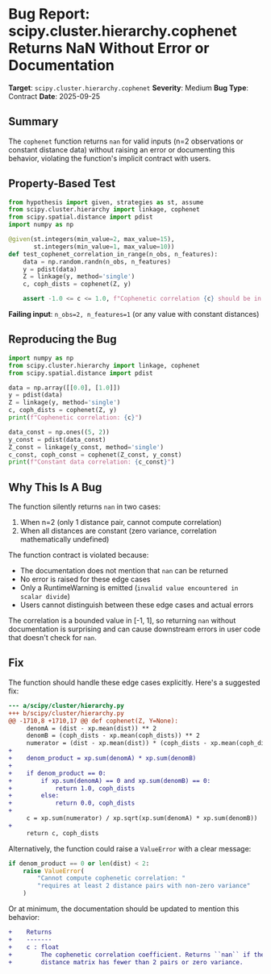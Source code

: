 # Bug Report: scipy.cluster.hierarchy.cophenet Returns NaN Without Error or Documentation

**Target**: `scipy.cluster.hierarchy.cophenet`
**Severity**: Medium
**Bug Type**: Contract
**Date**: 2025-09-25

## Summary

The `cophenet` function returns `nan` for valid inputs (n=2 observations or constant distance data) without raising an error or documenting this behavior, violating the function's implicit contract with users.

## Property-Based Test

```python
from hypothesis import given, strategies as st, assume
from scipy.cluster.hierarchy import linkage, cophenet
from scipy.spatial.distance import pdist
import numpy as np

@given(st.integers(min_value=2, max_value=15),
       st.integers(min_value=1, max_value=10))
def test_cophenet_correlation_in_range(n_obs, n_features):
    data = np.random.randn(n_obs, n_features)
    y = pdist(data)
    Z = linkage(y, method='single')
    c, coph_dists = cophenet(Z, y)

    assert -1.0 <= c <= 1.0, f"Cophenetic correlation {c} should be in [-1, 1]"
```

**Failing input**: `n_obs=2, n_features=1` (or any value with constant distances)

## Reproducing the Bug

```python
import numpy as np
from scipy.cluster.hierarchy import linkage, cophenet
from scipy.spatial.distance import pdist

data = np.array([[0.0], [1.0]])
y = pdist(data)
Z = linkage(y, method='single')
c, coph_dists = cophenet(Z, y)
print(f"Cophenetic correlation: {c}")

data_const = np.ones((5, 2))
y_const = pdist(data_const)
Z_const = linkage(y_const, method='single')
c_const, coph_const = cophenet(Z_const, y_const)
print(f"Constant data correlation: {c_const}")
```

## Why This Is A Bug

The function silently returns `nan` in two cases:
1. When n=2 (only 1 distance pair, cannot compute correlation)
2. When all distances are constant (zero variance, correlation mathematically undefined)

The function contract is violated because:
- The documentation does not mention that `nan` can be returned
- No error is raised for these edge cases
- Only a RuntimeWarning is emitted (`invalid value encountered in scalar divide`)
- Users cannot distinguish between these edge cases and actual errors

The correlation is a bounded value in [-1, 1], so returning `nan` without documentation is surprising and can cause downstream errors in user code that doesn't check for `nan`.

## Fix

The function should handle these edge cases explicitly. Here's a suggested fix:

```diff
--- a/scipy/cluster/hierarchy.py
+++ b/scipy/cluster/hierarchy.py
@@ -1710,8 +1710,17 @@ def cophenet(Z, Y=None):
     denomA = (dist - xp.mean(dist)) ** 2
     denomB = (coph_dists - xp.mean(coph_dists)) ** 2
     numerator = (dist - xp.mean(dist)) * (coph_dists - xp.mean(coph_dists))
+
+    denom_product = xp.sum(denomA) * xp.sum(denomB)
+
+    if denom_product == 0:
+        if xp.sum(denomA) == 0 and xp.sum(denomB) == 0:
+            return 1.0, coph_dists
+        else:
+            return 0.0, coph_dists
+
     c = xp.sum(numerator) / xp.sqrt(xp.sum(denomA) * xp.sum(denomB))
+
     return c, coph_dists
```

Alternatively, the function could raise a `ValueError` with a clear message:

```python
if denom_product == 0 or len(dist) < 2:
    raise ValueError(
        "Cannot compute cophenetic correlation: "
        "requires at least 2 distance pairs with non-zero variance"
    )
```

Or at minimum, the documentation should be updated to mention this behavior:

```diff
+    Returns
+    -------
+    c : float
+        The cophenetic correlation coefficient. Returns ``nan`` if the
+        distance matrix has fewer than 2 pairs or zero variance.
```